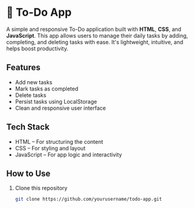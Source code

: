 # 📝 To-Do App

A simple and responsive To-Do application built with **HTML**, **CSS**, and **JavaScript**. This app allows users to manage their daily tasks by adding, completing, and deleting tasks with ease. It's lightweight, intuitive, and helps boost productivity.

##  Features

- Add new tasks
- Mark tasks as completed
- Delete tasks
- Persist tasks using LocalStorage
- Clean and responsive user interface

## Tech Stack

- HTML – For structuring the content
- CSS – For styling and layout
- JavaScript – For app logic and interactivity

##  How to Use

1. Clone this repository 
   ```bash
   git clone https://github.com/yourusername/todo-app.git
